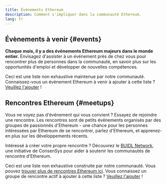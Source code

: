 ```yaml
---
title: Évènements Ethereum
description: Comment s'impliquer dans la communauté Ethereum.
lang: fr
---
```


## Évènements à venir {#events}

**Chaque mois, il y a des événements Ethereum majeurs dans le monde entier.** Envisagez d'assister à un événement près de chez vous pour rencontrer plus de personnes dans la communauté, en savoir plus sur les opportunités d'emploi et développer de nouvelles compétences.

<UpcomingEventsList/>

Ceci est une liste non exhaustive maintenue par notre communauté. Connaissez-vous un événement Ethereum à venir à ajouter à cette liste ? [Veuillez l'ajouter](https://github.com/ethereum/ethereum-org-website/blob/dev/src/data/community-events.json) !

## Rencontres Ethereum {#meetups}

Vous ne voyez pas d'événement qui vous convient ? Essayez de rejoindre une rencontre. Les rencontres sont de petits événements organisés par des groupes de passionnés d'Ethereum - une chance pour les personnes intéressées par Ethereum de se rencontrer, parlez d'Ethereum, et apprenez-en plus sur les développements récents.

<MeetupList />

Intéressé à créer votre propre rencontre ? Découvrez le [BUIDL Network](https://consensys.net/developers/buidlnetwork/), une initiative de ConsenSys pour aider à soutenir les communautés de rencontre d'Ethereum.

Ceci est une liste non exhaustive construite par notre communauté. Vous pouvez [trouver plus de rencontres Ethereum ici](https://www.meetup.com/topics/ethereum/). Vous connaissez un groupe de rencontre actif à ajouter à cette liste ? [Veuillez l'ajouter](https://github.com/ethereum/ethereum-org-website/blob/dev/src/data/community-meetups.json) !
